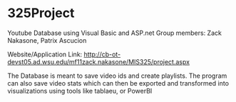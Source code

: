 # 325Project
Youtube Database using Visual Basic and ASP.net
Group members: Zack Nakasone, Patrix Ascucion

Website/Application Link: http://cb-ot-devst05.ad.wsu.edu/mf11zack.nakasone/MIS325/project.aspx

The Database is meant to save video ids and create playlists. The program can also save video stats which can then be exported and transformed into visualizations using tools like tablaeu, or PowerBI
